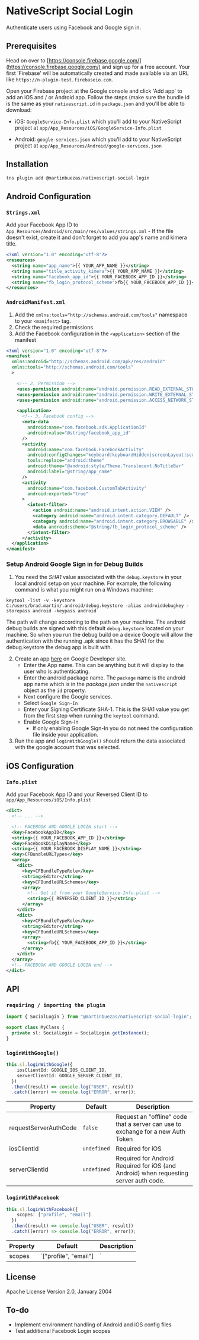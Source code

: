 # NativeScript Social Login

Authenticate users using Facebook and Google sign in.

## Prerequisites
Head on over to [https://console.firebase.google.com/](https://console.firebase.google.com/) and sign up for a free account.
Your first 'Firebase' will be automatically created and made available via an URL like `https://n-plugin-test.firebaseio.com`.

Open your Firebase project at the Google console and click 'Add app' to add an iOS and / or Android app. Follow the steps (make sure the bundle id is the same as your `nativescript.id` in `package.json` and you'll be able to download:

* iOS: `GoogleService-Info.plist` which you'll add to your NativeScript project at `app/App_Resources/iOS/GoogleService-Info.plist`

* Android: `google-services.json` which you'll add to your NativeScript project at `app/App_Resources/Android/google-services.json`

## Installation

```javascript
tns plugin add @martinbuezas/nativescript-social-login
```

## Android Configuration

### `Strings.xml`

Add your Facebook App ID to `App_Resources/Android/src/main/res/values/strings.xml` - If the file doesn't exist, create it and don't forget to add you app's name and kimera title.

```xml
<?xml version="1.0" encoding="utf-8"?>
<resources>
  <string name="app_name">{{ YOUR_APP_NAME }}</string>
  <string name="title_activity_kimera">{{ YOUR_APP_NAME }}</string>
  <string name="facebook_app_id">{{ YOUR_FACEBOOK_APP_ID }}</string>
  <string name="fb_login_protocol_scheme">fb{{ YOUR_FACEBOOK_APP_ID }}</string>
</resources>
```

### `AndroidManifest.xml`

1. Add the `xmlns:tools="http://schemas.android.com/tools"` namespace to your `<manifest>` tag.
1. Check the required permissions
1. Add the Facebook configuration in the `<application>` section of the manifest

```xml
<?xml version="1.0" encoding="utf-8"?>
<manifest
  xmlns:android="http://schemas.android.com/apk/res/android"
  xmlns:tools="http://schemas.android.com/tools"
  >

    <!-- 2. Permission -->
    <uses-permission android:name="android.permission.READ_EXTERNAL_STORAGE" />
    <uses-permission android:name="android.permission.WRITE_EXTERNAL_STORAGE" />
    <uses-permission android:name="android.permission.ACCESS_NETWORK_STATE" />

    <application>
      <!-- 3. Facebook config -->
      <meta-data
        android:name="com.facebook.sdk.ApplicationId"
        android:value="@string/facebook_app_id"
      />
      <activity
        android:name="com.facebook.FacebookActivity"
        android:configChanges="keyboard|keyboardHidden|screenLayout|screenSize|orientation"
        tools:replace="android:theme"
        android:theme="@android:style/Theme.Translucent.NoTitleBar"
        android:label="@string/app_name"
      />
      <activity
        android:name="com.facebook.CustomTabActivity"
        android:exported="true"
      >
        <intent-filter>
          <action android:name="android.intent.action.VIEW" />
          <category android:name="android.intent.category.DEFAULT" />
          <category android:name="android.intent.category.BROWSABLE" />
          <data android:scheme="@string/fb_login_protocol_scheme" />
        </intent-filter>
      </activity>
  </application>
</manifest>
```

### Setup Android Google Sign in for Debug Builds
1. You need the *SHA1* value associated with the `debug.keystore` in your local android setup on your machine. For example, the following command is what you might run on a Windows machine:
``` shell
keytool -list -v -keystore C:/users/brad.martin/.android/debug.keystore -alias androiddebugkey -storepass android -keypass android
```
The path will change according to the path on your machine. The android debug builds are signed with this default `debug.keystore` located on your machine. So when you run the debug build on a device Google will allow the authentication with the running .apk since it has the SHA1 for the debug.keystore the debug app is built with.

2. Create an app [here](https://developers.google.com/mobile/add?platform=android&cntapi=signin&cntapp=Default%20Demo%20App&cntpkg=com.google.samples.quickstart.signin&cnturl=https:%2F%2Fdevelopers.google.com%2Fidentity%2Fsign-in%2Fandroid%2Fstart%3Fconfigured%3Dtrue&cntlbl=Continue%20with%20Try%20Sign-In) on Google Developer site. 
    - Enter the App name. This can be anything but it will display to the user who is authenticating.
    - Enter the android package name. The `package` name is the android app name which is in the *package.json* under the `nativescript` object as the `id` property.
    - Next configure the Google services.
    - Select `Google Sign-In`
    - Enter your Signing Certificate SHA-1. This is the SHA1 value you get from the first step when running the `keytool` command.
    - Enable Google Sign-In
        - If only enabling Google Sign-In you do not need the configuration file inside your application.
3. Run the app and `loginWithGoogle()` should return the data associated with the google account that was selected.

## iOS Configuration

### `Info.plist`

Add your Facebook App ID and your Reversed Client ID to `app/App_Resources/iOS/Info.plist`

```xml
<dict>
  <!-- ... -->

  <!-- FACEBOOK AND GOOGLE LOGIN start -->
  <key>FacebookAppID</key>
  <string>{{ YOUR_FACEBOOK_APP_ID }}</string>
  <key>FacebookDisplayName</key>
  <string>{{ YOUR_FACEBOOK_DISPLAY_NAME }}</string>
  <key>CFBundleURLTypes</key>
  <array>
    <dict>
      <key>CFBundleTypeRole</key>
      <string>Editor</string>
      <key>CFBundleURLSchemes</key>
      <array>
        <!-- Get it from your GoogleService-Info.plist -->
        <string>{{ REVERSED_CLIENT_ID }}</string>
      </array>
    </dict>
    <dict>
      <key>CFBundleTypeRole</key>
      <string>Editor</string>
      <key>CFBundleURLSchemes</key>
      <array>
        <string>fb{{ YOUR_FACEBOOK_APP_ID }}</string>
      </array>
    </dict>
  </array>
  <!-- FACEBOOK AND GOOGLE LOGIN end -->
</dict>
```

## API 

### `requiring / importing the plugin`
	
```typescript
import { SocialLogin } from "@martinbuezas/nativescript-social-login";

export class MyClass {
  private sl: SocialLogin = SocialLogin.getInstance();
}
```

### `loginWithGoogle()`

```typescript
this.sl.loginWithGoogle({
    iosClientId: GOOGLE_IOS_CLIENT_ID,
    serverClientId: GOOGLE_SERVER_CLIENT_ID,
  })
  .then((result) => console.log("USER", result))
  .catch((error) => console.log("ERROR", error));
```

| Property | Default | Description |
| --- | --- | --- |
| requestServerAuthCode | `false` | Request an "offline" code that a server can use to exchange for a new Auth Token |
| iosClientId | `undefined` | Required for iOS |
| serverClientId | `undefined` | Required for Android<br>Required for iOS (and Android) when requesting server auth code. |

### `loginWithFacebook`

```typescript
this.sl.loginWithFacebook({
    scopes: ["profile", "email"]
  })
  .then((result) => console.log("USER", result))
  .catch((error) => console.log("ERROR", error));
```
| Property | Default | Description |
| --- | --- | --- |
| scopes | `["profile", "email"] |` | **NOTE:** Additional scopes haven't been tested |


## License

Apache License Version 2.0, January 2004

## To-do

- Implement environment handling of Android and iOS config files
- Test additional Facebook Login scopes